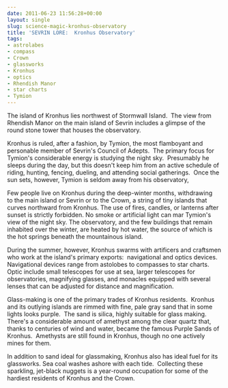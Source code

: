```yaml
---
date: 2011-06-23 11:56:28+00:00
layout: single
slug: science-magic-kronhus-observatory
title: 'SEVRIN LORE:  Kronhus Observatory'
tags:
- astrolabes
- compass
- Crown
- glassworks
- Kronhus
- optics
- Rhendish Manor
- star charts
- Tymion
---
```


The island of Kronhus lies northwest of Stormwall Island.  The view from Rhendish Manor on the main island of Sevrin includes a glimpse of the round stone tower that houses the observatory.

Kronhus is ruled, after a fashion, by Tymion, the most flamboyant and personable member of Sevrin's Council of Adepts.  The primary focus for Tymion's considerable energy is studying the night sky.  Presumably he sleeps during the day, but this doesn't keep him from an active schedule of riding, hunting, fencing, dueling, and attending social gatherings.  Once the sun sets, however, Tymion is seldom away from his observatory,

Few people live on Kronhus during the deep-winter months, withdrawing to the main island or Sevrin or to the Crown, a string of tiny islands that curves northward from Kronhus. The use of fires, candles, or lanterns after sunset is strictly forbidden. No smoke or artificial light can mar Tymion's view of the night sky. The observatory, and the few buildings that remain inhabited over the winter, are heated by hot water, the source of which is the hot springs beneath the mountainous island. 

During the summer, however, Kronhus swarms with artificers and craftsmen who work at the island's primary exports:  navigational and optics devices.  Navigational devices range from astolobes to compasses to star charts. Optic include small telescopes for use at sea, larger telescopes for observatories, magnifying glasses, and monacles equipped with several lenses that can be adjusted for distance and magnification.

Glass-making is one of the primary trades of Kronhus residents.  Kronhus and its outlying islands are rimmed with fine, pale gray sand that in some lights looks purple.  The sand is silica, highly suitable for glass making.  There's a considerable amount of amethyst among the clear quartz that, thanks to centuries of wind and water, became the famous Purple Sands of Kronhus.  Amethysts are still found in Kronhus, though no one actively mines for them.

In addition to sand ideal for glassmaking, Kronhus also has ideal fuel for its glassworks. Sea coal washes ashore with each tide.  Collecting these sparkling, jet-black nuggets is a year-round occupation for some of the hardiest residents of Kronhus and the Crown.
